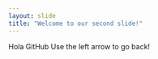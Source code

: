 ```yaml
---
layout: slide
title: "Welcome to our second slide!"
---
```

Hola GitHub
Use the left arrow to go back!
